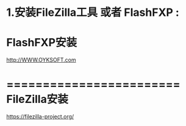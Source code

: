 1.安装FileZilla工具 或者 FlashFXP :
========================
FlashFXP安装
========================
http://WWW.OYKSOFT.com


========================
FileZilla安装
========================
https://filezilla-project.org/
